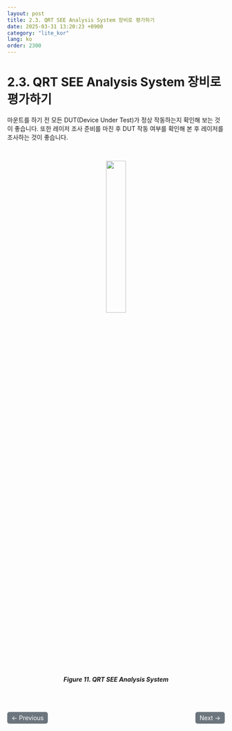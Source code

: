```yaml
---
layout: post
title: 2.3.	QRT SEE Analysis System 장비로 평가하기
date: 2025-03-31 13:20:23 +0900
category: "lite_kor"
lang: ko
order: 2300
---
```


# 2.3. QRT SEE Analysis System 장비로 평가하기

마운트를 하기 전 모든 DUT(Device Under Test)가 정상 작동하는지 확인해 보는 것이 좋습니다. 또한 레이저 조사 준비를 마친 후 DUT 작동 여부를 확인해 본 후 레이저를 조사하는 것이 좋습니다.

<br/> <!-- 한줄 띄기 -->

<!-- 중앙 정렬 이미지 -->
<p align="center"> 
  <img src="/assets/Chapter-2/QRT SEE Analysis System.png" width="30%">
</p>

<!-- 이미지 설명 -->
<div align="center"> 
<h5>Figure 11. QRT SEE Analysis System</h5>
</div>



<!-- 이전/다음 페이지 버튼 -->
<br/>
<br/>
<div style="display: flex; justify-content: space-between; align-items: center; margin-top: 10;">
  <!-- 이전 페이지 버튼 -->
  <a href="/manuals/manuals_lite_kor/Chapter 2/Chapter 2-2-2/" class="btn btn-primary" style="display: inline-block; padding: 5px 10px; background-color: #6c757d; color: white; text-decoration: none; border-radius: 5px;">
    ← Previous
  </a>

  <!-- 다음 페이지 버튼 -->
  <a href="/manuals/manuals_lite_kor/Chapter 2/Chapter 2-3-1/" class="btn btn-primary" style="display: inline-block; padding: 5px 10px; background-color: #6c757d; color: white; text-decoration: none; border-radius: 5px;">
    Next →
  </a>
</div>